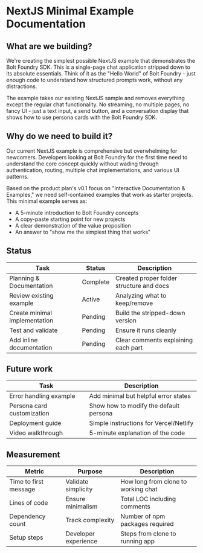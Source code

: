 # NextJS Minimal Example Documentation

## What are we building?

We're creating the simplest possible NextJS example that demonstrates the Bolt
Foundry SDK. This is a single-page chat application stripped down to its
absolute essentials. Think of it as the "Hello World" of Bolt Foundry - just
enough code to understand how structured prompts work, without any distractions.

The example takes our existing NextJS sample and removes everything except the
regular chat functionality. No streaming, no multiple pages, no fancy UI - just
a text input, a send button, and a conversation display that shows how to use
persona cards with the Bolt Foundry SDK.

## Why do we need to build it?

Our current NextJS example is comprehensive but overwhelming for newcomers.
Developers looking at Bolt Foundry for the first time need to understand the
core concept quickly without wading through authentication, routing, multiple
chat implementations, and various UI patterns.

Based on the product plan's v0.1 focus on "Interactive Documentation &
Examples," we need self-contained examples that work as starter projects. This
minimal example serves as:

- A 5-minute introduction to Bolt Foundry concepts
- A copy-paste starting point for new projects
- A clear demonstration of the value proposition
- An answer to "show me the simplest thing that works"

## Status

| Task                          | Status   | Description                              |
| ----------------------------- | -------- | ---------------------------------------- |
| Planning & Documentation      | Complete | Created proper folder structure and docs |
| Review existing example       | Active   | Analyzing what to keep/remove            |
| Create minimal implementation | Pending  | Build the stripped-down version          |
| Test and validate             | Pending  | Ensure it runs cleanly                   |
| Add inline documentation      | Pending  | Clear comments explaining each part      |

## Future work

| Task                       | Description                            |
| -------------------------- | -------------------------------------- |
| Error handling example     | Add minimal but helpful error states   |
| Persona card customization | Show how to modify the default persona |
| Deployment guide           | Simple instructions for Vercel/Netlify |
| Video walkthrough          | 5-minute explanation of the code       |

## Measurement

| Metric                | Purpose              | Description                         |
| --------------------- | -------------------- | ----------------------------------- |
| Time to first message | Validate simplicity  | How long from clone to working chat |
| Lines of code         | Ensure minimalism    | Total LOC including comments        |
| Dependency count      | Track complexity     | Number of npm packages required     |
| Setup steps           | Developer experience | Steps from clone to running app     |
